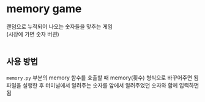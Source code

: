 # memory game
랜덤으로 누적되어 나오는 숫자들을 맞추는 게임<br>
(시장에 가면 숫자 버젼)<br><br>

## 사용 방법
`memory.py` 부분의 memory 함수를 호출할 때 memory(횟수) 형식으로 바꾸어주면 됨<br>
파일을 실행한 후 터미널에서 알려주는 숫자를 앞에서 알려주었던 숫자와 함께 입력하면 됨<br>

